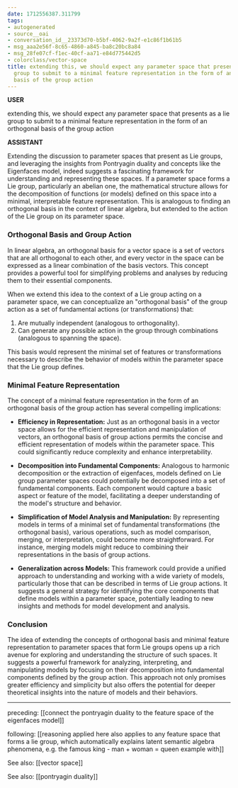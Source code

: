 ```yaml
---
date: 1712556387.311799
tags:
- autogenerated
- source__oai
- conversation_id__23373d70-b5bf-4062-9a2f-e1c86f1b61b5
- msg_aaa2e56f-8c65-4860-a845-ba8c20bc8a84
- msg_28fe07cf-f1ec-40cf-aa71-e84d775442d5
- colorclass/vector-space
title: extending this, we should expect any parameter space that presents as a lie
  group to submit to a minimal feature representation in the form of an orthogonal
  basis of the group action
---
```


**USER**

extending this, we should expect any parameter space that presents as a lie group to submit to a minimal feature representation in the form of an orthogonal basis of the group action


**ASSISTANT**

Extending the discussion to parameter spaces that present as Lie groups, and leveraging the insights from Pontryagin duality and concepts like the Eigenfaces model, indeed suggests a fascinating framework for understanding and representing these spaces. If a parameter space forms a Lie group, particularly an abelian one, the mathematical structure allows for the decomposition of functions (or models) defined on this space into a minimal, interpretable feature representation. This is analogous to finding an orthogonal basis in the context of linear algebra, but extended to the action of the Lie group on its parameter space.

### Orthogonal Basis and Group Action

In linear algebra, an orthogonal basis for a vector space is a set of vectors that are all orthogonal to each other, and every vector in the space can be expressed as a linear combination of the basis vectors. This concept provides a powerful tool for simplifying problems and analyses by reducing them to their essential components.

When we extend this idea to the context of a Lie group acting on a parameter space, we can conceptualize an "orthogonal basis" of the group action as a set of fundamental actions (or transformations) that:
1. Are mutually independent (analogous to orthogonality).
2. Can generate any possible action in the group through combinations (analogous to spanning the space).

This basis would represent the minimal set of features or transformations necessary to describe the behavior of models within the parameter space that the Lie group defines.

### Minimal Feature Representation

The concept of a minimal feature representation in the form of an orthogonal basis of the group action has several compelling implications:

- **Efficiency in Representation:** Just as an orthogonal basis in a vector space allows for the efficient representation and manipulation of vectors, an orthogonal basis of group actions permits the concise and efficient representation of models within the parameter space. This could significantly reduce complexity and enhance interpretability.

- **Decomposition into Fundamental Components:** Analogous to harmonic decomposition or the extraction of eigenfaces, models defined on Lie group parameter spaces could potentially be decomposed into a set of fundamental components. Each component would capture a basic aspect or feature of the model, facilitating a deeper understanding of the model's structure and behavior.

- **Simplification of Model Analysis and Manipulation:** By representing models in terms of a minimal set of fundamental transformations (the orthogonal basis), various operations, such as model comparison, merging, or interpretation, could become more straightforward. For instance, merging models might reduce to combining their representations in the basis of group actions.

- **Generalization across Models:** This framework could provide a unified approach to understanding and working with a wide variety of models, particularly those that can be described in terms of Lie group actions. It suggests a general strategy for identifying the core components that define models within a parameter space, potentially leading to new insights and methods for model development and analysis.

### Conclusion

The idea of extending the concepts of orthogonal basis and minimal feature representation to parameter spaces that form Lie groups opens up a rich avenue for exploring and understanding the structure of such spaces. It suggests a powerful framework for analyzing, interpreting, and manipulating models by focusing on their decomposition into fundamental components defined by the group action. This approach not only promises greater efficiency and simplicity but also offers the potential for deeper theoretical insights into the nature of models and their behaviors.


---

preceding: [[connect the pontryagin duality to the feature space of the eigenfaces model]]  


following: [[reasoning applied here also applies to any feature space that forms a lie group, which automatically explains latent semantic algebra phenomena, e.g. the famous king - man + woman = queen example with]]

See also: [[vector space]]


See also: [[pontryagin duality]]
